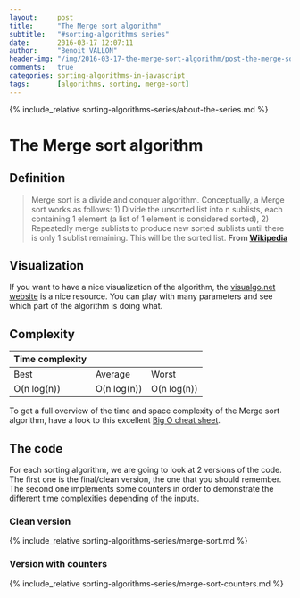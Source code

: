 ```yaml
---
layout:     post
title:      "The Merge sort algorithm"
subtitle:   "#sorting-algorithms series"
date:       2016-03-17 12:07:11
author:     "Benoit VALLON"
header-img: "/img/2016-03-17-the-merge-sort-algorithm/post-the-merge-sort-algorithm.jpg"
comments:   true
categories: sorting-algorithms-in-javascript
tags:       [algorithms, sorting, merge-sort]
---
```


{% include_relative sorting-algorithms-series/about-the-series.md %}

# The Merge sort algorithm

## Definition

> Merge sort is a divide and conquer algorithm. Conceptually, a Merge sort works as follows: 1) Divide the unsorted list into n sublists, each containing 1 element (a list of 1 element is considered sorted), 2) Repeatedly merge sublists to produce new sorted sublists until there is only 1 sublist remaining. This will be the sorted list.
**From [Wikipedia](https://en.wikipedia.org/wiki/Merge_sort)**

## Visualization

If you want to have a nice visualization of the algorithm, the [visualgo.net website](https://visualgo.net/en/sorting) is a nice resource. You can play with many parameters and see which part of the algorithm is doing what.

## Complexity

Time complexity |||
--- | --- | ---
Best|Average|Worst
O(n log(n)) | O(n log(n)) | O(n log(n))

To get a full overview of the time and space complexity of the Merge sort algorithm, have a look to this excellent [Big O cheat sheet](http://bigocheatsheet.com/).

## The code

For each sorting algorithm, we are going to look at 2 versions of the code. The first one is the final/clean version, the one that you should remember. The second one implements some counters in order to demonstrate the different time complexities depending of the inputs.

### Clean version

{% include_relative sorting-algorithms-series/merge-sort.md %}

### Version with counters

{% include_relative sorting-algorithms-series/merge-sort-counters.md %}
